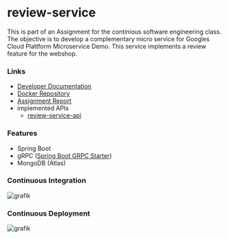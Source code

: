 # review-service

This is part of an Assignment for the continious software engineering class. The objective is to develop a complementary micro service for Googles Cloud Plattform Microservice Demo.
This service implements a review feature for the webshop.



### Links
- [Developer Documentation](https://github.com/Continious-Software-Engineering/review-service/wiki)
- [Docker Repository](https://hub.docker.com/r/robinsadeghpour/cse)
- [Assignment Report](https://github.com/Continious-Software-Engineering/review-service/files/8104055/CSE_Assignment.pdf)
- implemented APIs
  - [review-service-api](https://github.com/Continious-Software-Engineering/review-service/blob/main/api/src/main/proto/review-service.proto)

### Features
- Spring Boot
- gRPC ([Spring Boot GRPC Starter](https://github.com/yidongnan/grpc-spring-boot-starter))
- MongoDB (Atlas)

### Continuous Integration
![grafik](https://user-images.githubusercontent.com/38283032/154798129-f4980b14-d904-449e-984e-d89eb54fac46.png)


### Continuous Deployment
![grafik](https://user-images.githubusercontent.com/38283032/154798038-8746f46c-98a8-4177-9bbf-e0f0e095ff82.png)

